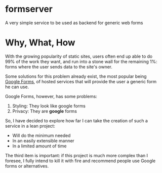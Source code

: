 # formserver
A very simple service to be used as backend for generic web forms

# Why, What, How

With the growing popularity of static sites, users often end up able to do 99% of the work they want, 
and run into a stone wall for the remaining 1%: forms where the user sends data to the site's owner.

Some solutions for this problem already exist, the most popular being [Google Forms](http://forms.google.com), of hosted services
that will provide the user a generic form he can use.

Google Forms, however, has some problems:

1. Styling: They look like google forms
2. Privacy: They are **google** forms

So, I have decided to explore how far I can take the creation of such a service in a lean project:

* Will do the minimum needed
* In an easily extensible manner
* In a limited amount of time

The third item is important: if this project is much more complex than I foresee, I fully intend to kill it with fire
and recommend people use Google forms or alternatives.



